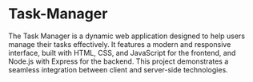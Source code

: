 # Task-Manager
The Task Manager is a dynamic web application designed to help users manage their tasks effectively. It features a modern and responsive interface, built with HTML, CSS, and JavaScript for the frontend, and Node.js with Express for the backend. This project demonstrates a seamless integration between client and server-side technologies.
